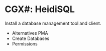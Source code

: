 # CGX#: HeidiSQL

Install a database management tool and client.

 - Alternatives PMA
 - Create Databases
 - Permissions
 
 
